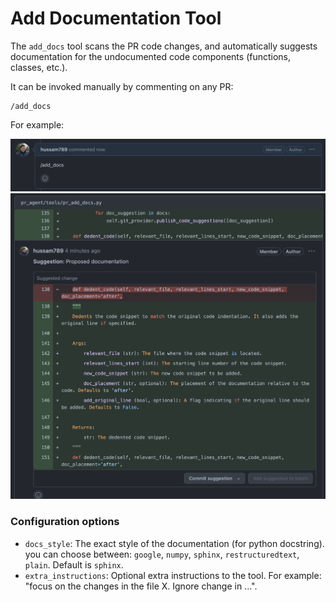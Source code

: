 # Add Documentation Tool
The `add_docs` tool scans the PR code changes, and automatically suggests documentation for the undocumented code components (functions, classes, etc.).

It can be invoked manually by commenting on any PR:
```
/add_docs
```
For example:

<kbd><img src=./../pics/add_docs_comment.png width="768"></kbd>
<kbd><img src=./../pics/add_docs.png width="768"></kbd>

### Configuration options
 - `docs_style`: The exact style of the documentation (for python docstring). you can choose between: `google`, `numpy`, `sphinx`, `restructuredtext`, `plain`. Default is `sphinx`.
 - `extra_instructions`: Optional extra instructions to the tool. For example: "focus on the changes in the file X. Ignore change in ...".